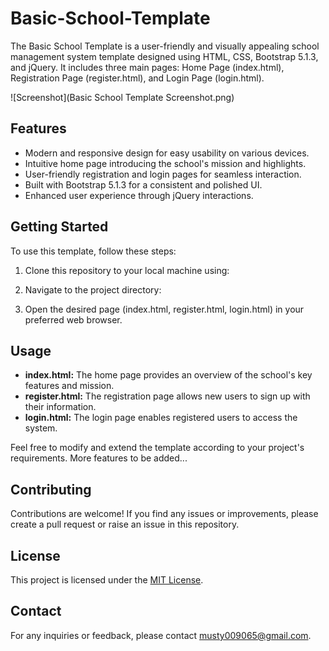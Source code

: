 # Basic-School-Template

The Basic School Template is a user-friendly and visually appealing school management system template designed using HTML, CSS, Bootstrap 5.1.3, and jQuery. It includes three main pages: Home Page (index.html), Registration Page (register.html), and Login Page (login.html).

![Screenshot](Basic School Template Screenshot.png)
## Features

- Modern and responsive design for easy usability on various devices.
- Intuitive home page introducing the school's mission and highlights.
- User-friendly registration and login pages for seamless interaction.
- Built with Bootstrap 5.1.3 for a consistent and polished UI.
- Enhanced user experience through jQuery interactions.

## Getting Started

To use this template, follow these steps:

1. Clone this repository to your local machine using:

2. Navigate to the project directory:


3. Open the desired page (index.html, register.html, login.html) in your preferred web browser.

## Usage

- **index.html:** The home page provides an overview of the school's key features and mission.
- **register.html:** The registration page allows new users to sign up with their information.
- **login.html:** The login page enables registered users to access the system.

Feel free to modify and extend the template according to your project's requirements.
More features to be added...

## Contributing

Contributions are welcome! If you find any issues or improvements, please create a pull request or raise an issue in this repository.

## License

This project is licensed under the [MIT License](LICENSE).

## Contact

For any inquiries or feedback, please contact [musty009065@gmail.com](mailto:musty009065@gmail.com).



